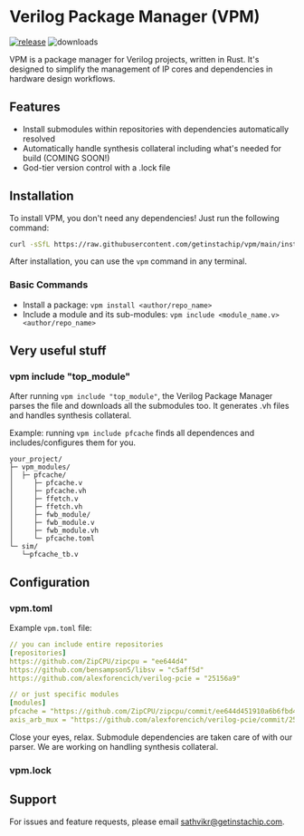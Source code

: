 # Verilog Package Manager (VPM)
[![release](https://github.com/getinstachip/vpm/actions/workflows/release.yml/badge.svg)](https://github.com/getinstachip/vpm/actions/workflows/release.yml)
![downloads](https://img.shields.io/github/downloads/getinstachip/vpm/total?logo=github&logoColor=white&style=flat-square)

VPM is a package manager for Verilog projects, written in Rust. It's designed to simplify the management of IP cores and dependencies in hardware design workflows.

## Features

- Install submodules within repositories with dependencies automatically resolved
- Automatically handle synthesis collateral including what's needed for build (COMING SOON!)
- God-tier version control with a .lock file

## Installation

To install VPM, you don't need any dependencies! Just run the following command:

```bash
curl -sSfL https://raw.githubusercontent.com/getinstachip/vpm/main/install.sh | sh
```

After installation, you can use the `vpm` command in any terminal.

### Basic Commands

- Install a package: `vpm install <author/repo_name>`
- Include a module and its sub-modules: `vpm include <module_name.v> <author/repo_name>`

## Very useful stuff

### vpm include "top_module"
After running `vpm include "top_module"`, the Verilog Package Manager parses the file and downloads all the submodules too. It generates .vh files and handles synthesis collateral.

Example: running `vpm include pfcache` finds all dependences and includes/configures them for you.
```
your_project/
├─ vpm_modules/
│  ├─ pfcache/
│     ├─ pfcache.v
│     ├─ pfcache.vh
│     ├─ ffetch.v
│     ├─ ffetch.vh
│     ├─ fwb_module/
│     ├─ fwb_module.v
│     ├─ fwb_module.vh
│     └─ pfcache.toml
└─ sim/
   └─pfcache_tb.v
```

## Configuration

### vpm.toml

Example `vpm.toml` file:

```yaml
// you can include entire repositories
[repositories]
https://github.com/ZipCPU/zipcpu = "ee644d4"
https://github.com/bensampson5/libsv = "c5aff5d"
https://github.com/alexforencich/verilog-pcie = "25156a9"

// or just specific modules
[modules]
pfcache = "https://github.com/ZipCPU/zipcpu/commit/ee644d451910a6b6fbd430a4e79edb4e95852d9f"
axis_arb_mux = "https://github.com/alexforencich/verilog-pcie/commit/25156a9a162c41c60f11f41590c7d006d015ae5a"
```
Close your eyes, relax. Submodule dependencies are taken care of with our parser. We are working on handling synthesis collateral.

### vpm.lock


## Support

For issues and feature requests, please email sathvikr@getinstachip.com.
